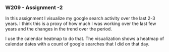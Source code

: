 ### W209 - Assignment -2 

In this assignment I visualize my google search activity over the last 2-3 years. I think this is a proxy of how much I was working over the last few years and the changes in the trend over the period.

I use the calendar heatmap to do that. The visualization shows a heatmap of calendar dates with a count of google searches that I did on that day.
